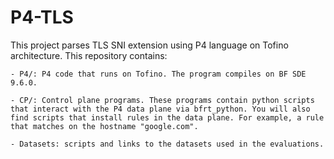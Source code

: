 # P4-TLS
This project parses TLS SNI extension using P4 language on Tofino architecture. This repository contains:

    - P4/: P4 code that runs on Tofino. The program compiles on BF SDE 9.6.0.
    
    - CP/: Control plane programs. These programs contain python scripts that interact with the P4 data plane via bfrt_python. You will also find scripts that install rules in the data plane. For example, a rule that matches on the hostname "google.com".
    
    - Datasets: scripts and links to the datasets used in the evaluations. 

